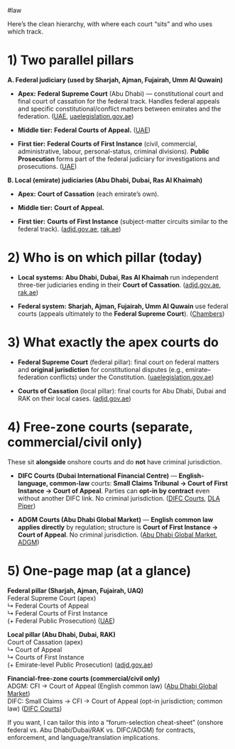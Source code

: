 #law 

Here’s the clean hierarchy, with where each court “sits” and who uses which track.

# 1) Two parallel pillars

**A. Federal judiciary (used by Sharjah, Ajman, Fujairah, Umm Al Quwain)**

- **Apex:** **Federal Supreme Court** (Abu Dhabi) — constitutional court and final court of cassation for the federal track. Handles federal appeals and specific constitutional/conflict matters between emirates and the federation. ([UAE](https://u.ae/en/about-the-uae/the-uae-government/the-federal-judiciary?utm_source=chatgpt.com "Federal judiciary as per the UAE's Constitution"), [uaelegislation.gov.ae](https://uaelegislation.gov.ae/en/constitution?utm_source=chatgpt.com "The Constitution of the United Arab Emirates"))
    
- **Middle tier:** **Federal Courts of Appeal.** ([UAE](https://u.ae/en/about-the-uae/the-uae-government/the-federal-judiciary/the-system-of-courts?utm_source=chatgpt.com "The system of courts | The Official Portal of the UAE ..."))
    
- **First tier:** **Federal Courts of First Instance** (civil, commercial, administrative, labour, personal-status, criminal divisions). **Public Prosecution** forms part of the federal judiciary for investigations and prosecutions. ([UAE](https://u.ae/en/about-the-uae/the-uae-government/the-federal-judiciary/structure-of-the-judicial-system?utm_source=chatgpt.com "Structure of the judicial system"))
    

**B. Local (emirate) judiciaries (Abu Dhabi, Dubai, Ras Al Khaimah)**

- **Apex:** **Court of Cassation** (each emirate’s own).
    
- **Middle tier:** **Court of Appeal.**
    
- **First tier:** **Courts of First Instance** (subject-matter circuits similar to the federal track). ([adjd.gov.ae](https://www.adjd.gov.ae/en/pages/courtss.aspx?utm_source=chatgpt.com "Courts - Abu Dhabi"), [rak.ae](https://www.rak.ae/wps/portal/rak/government-entities/courts-department/RAK%2BCourts%2BDepartment?utm_source=chatgpt.com "RAK Courts Department"))
    

# 2) Who is on which pillar (today)

- **Local systems:** **Abu Dhabi, Dubai, Ras Al Khaimah** run independent three-tier judiciaries ending in their **Court of Cassation**. ([adjd.gov.ae](https://www.adjd.gov.ae/en/pages/courtss.aspx?utm_source=chatgpt.com "Courts - Abu Dhabi"), [rak.ae](https://www.rak.ae/wps/portal/rak/government-entities/courts-department/RAK%2BCourts%2BDepartment?utm_source=chatgpt.com "RAK Courts Department"))
    
- **Federal system:** **Sharjah, Ajman, Fujairah, Umm Al Quwain** use federal courts (appeals ultimately to the **Federal Supreme Court**). ([Chambers](https://chambers.com/articles/uae-judicial-system-explained-federal-and-local-level?utm_source=chatgpt.com "UAE Judicial System Explained: Federal and Local Level"))
    

# 3) What exactly the apex courts do

- **Federal Supreme Court** (federal pillar): final court on federal matters and **original jurisdiction** for constitutional disputes (e.g., emirate–federation conflicts) under the Constitution. ([uaelegislation.gov.ae](https://uaelegislation.gov.ae/en/constitution?utm_source=chatgpt.com "The Constitution of the United Arab Emirates"))
    
- **Courts of Cassation** (local pillar): final courts for Abu Dhabi, Dubai and RAK on their local cases. ([adjd.gov.ae](https://www.adjd.gov.ae/en/pages/courtss.aspx?utm_source=chatgpt.com "Courts - Abu Dhabi"))
    

# 4) Free-zone courts (separate, commercial/civil only)

These sit **alongside** onshore courts and do **not** have criminal jurisdiction.

- **DIFC Courts (Dubai International Financial Centre)** — **English-language, common-law** courts: **Small Claims Tribunal → Court of First Instance → Court of Appeal**. Parties can **opt-in by contract** even without another DIFC link. No criminal jurisdiction. ([DIFC Courts](https://www.difccourts.ae/about/difc-courts?utm_source=chatgpt.com "Legal framework"), [DLA Piper](https://www.dlapiper.com/-/media/project/dlapiper-tenant/dlapiper/pdf/difcadgm_arbitration_guide_brochure.pdf?utm_source=chatgpt.com "Guide to litigation in the DIFC Courts and the ADGM Courts"))
    
- **ADGM Courts (Abu Dhabi Global Market)** — **English common law applies directly** by regulation; structure is **Court of First Instance → Court of Appeal**. No criminal jurisdiction. ([Abu Dhabi Global Market](https://en.adgm.thomsonreuters.com/rulebook/application-english-law-regulations-2015-0?utm_source=chatgpt.com "Application of English Law Regulations 2015 | Rulebook"), [ADGM](https://www.adgm.com/adgm-courts/english-common-law?utm_source=chatgpt.com "The English Common Law System"))
    

# 5) One-page map (at a glance)

**Federal pillar (Sharjah, Ajman, Fujairah, UAQ)**  
Federal Supreme Court (apex)  
↳ Federal Courts of Appeal  
↳ Federal Courts of First Instance  
(+ Federal Public Prosecution) ([UAE](https://u.ae/en/about-the-uae/the-uae-government/the-federal-judiciary?utm_source=chatgpt.com "Federal judiciary as per the UAE's Constitution"))

**Local pillar (Abu Dhabi, Dubai, RAK)**  
Court of Cassation (apex)  
↳ Court of Appeal  
↳ Courts of First Instance  
(+ Emirate-level Public Prosecution) ([adjd.gov.ae](https://www.adjd.gov.ae/en/pages/courtss.aspx?utm_source=chatgpt.com "Courts - Abu Dhabi"))

**Financial-free-zone courts (commercial/civil only)**  
ADGM: CFI → Court of Appeal (English common law) ([Abu Dhabi Global Market](https://en.adgm.thomsonreuters.com/rulebook/application-english-law-regulations-2015-0?utm_source=chatgpt.com "Application of English Law Regulations 2015 | Rulebook"))  
DIFC: Small Claims → CFI → Court of Appeal (opt-in jurisdiction; common law) ([DIFC Courts](https://www.difccourts.ae/opt?utm_source=chatgpt.com "OPT IN"))

If you want, I can tailor this into a “forum-selection cheat-sheet” (onshore federal vs. Abu Dhabi/Dubai/RAK vs. DIFC/ADGM) for contracts, enforcement, and language/translation implications.